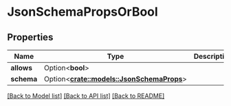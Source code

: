 # JsonSchemaPropsOrBool

## Properties

Name | Type | Description | Notes
------------ | ------------- | ------------- | -------------
**allows** | Option<**bool**> |  | [optional]
**schema** | Option<[**crate::models::JsonSchemaProps**](JSONSchemaProps.md)> |  | [optional]

[[Back to Model list]](../README.md#documentation-for-models) [[Back to API list]](../README.md#documentation-for-api-endpoints) [[Back to README]](../README.md)


